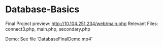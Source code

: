 # Database-Basics

Final Project preview: http://10.104.251.234/web/main.php
Relevant Files: connect3.php, main.php, secondary.php

Demo: See file ‘DatabaseFinalDemo.mp4'
